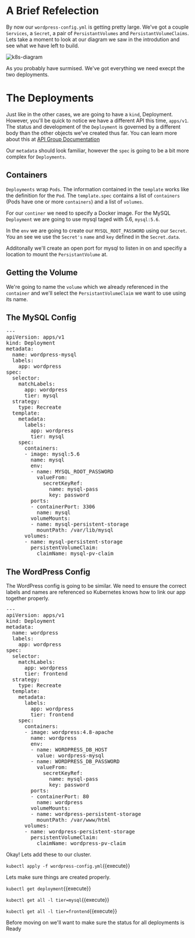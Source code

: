 # A Brief Refelection

By now our `wordpress-config.yml` is getting pretty large. We've got a couple `Services`, a `Secret`, a pair of `PersistantVolumes` and `PersistantVolumeClaims`. Lets take a moment to look at our diagram we saw in the introdution and see what we have left to build. 

![k8s-diagram](k8s-wordpress.png)

As you probably have surmised. We've got everything we need execpt the two deployments. 

# The Deployments

Just like in the other cases, we are going to have a `kind`, Deployment. However, you'll be quick to notice we have a different API this time, `apps/v1`. The status and development of the `Deployment` is governed by a different body than the other objects we've created thus far. You can learn more about this at [API Group Documentation](https://github.com/kubernetes/community/blob/master/contributors/design-proposals/api-machinery/api-group.md)

Our `metadata` should look familiar, however the `spec` is going to be a bit more complex for `Deployments`.

## Containers

`Deployments` wrap `Pods`. The information contained in the `template` works like the definition for the `Pod`. The `template.spec` contains a list of `containers` (Pods have one or more `containers`) and a list of `volumes`. 

For our `continer` we need to specify a Docker image. For the MySQL `Deployment` we are going to use mysql taged with 5.6, `mysql:5.6`. 

In the `env` we are going to create our `MYSQL_ROOT_PASSWORD` using our `Secret`. You an see we use the `Secret's` `name` and `key` defined in the `Secret.data`. 

Additonally we'll create an open port for mysql to listen in on and specifiy a location to mount the `PersistantVolume` at.

## Getting the Volume

We're going to name the `volume` which we already referenced in the `container` and we'll select the `PersistantVolumeClaim` we want to use using its name. 

## The MySQL Config

<pre class="file" data-filename="wordpress-config.yml" data-target="append">
---
apiVersion: apps/v1 
kind: Deployment
metadata:
  name: wordpress-mysql
  labels:
    app: wordpress
spec:
  selector:
    matchLabels:
      app: wordpress
      tier: mysql
  strategy:
    type: Recreate
  template:
    metadata:
      labels:
        app: wordpress
        tier: mysql
    spec:
      containers:
      - image: mysql:5.6
        name: mysql
        env:
        - name: MYSQL_ROOT_PASSWORD
          valueFrom:
            secretKeyRef:
              name: mysql-pass
              key: password
        ports:
        - containerPort: 3306
          name: mysql
        volumeMounts:
        - name: mysql-persistent-storage
          mountPath: /var/lib/mysql
      volumes:
      - name: mysql-persistent-storage
        persistentVolumeClaim:
          claimName: mysql-pv-claim
</pre>

## The WordPress Config

The WordPress config is going to be similar. We need to ensure the correct labels and names are referenced so Kubernetes knows how to link our app together properly.

<pre class="file" data-filename="wordpress-config.yml" data-target="append">
---
apiVersion: apps/v1 
kind: Deployment
metadata:
  name: wordpress
  labels:
    app: wordpress
spec:
  selector:
    matchLabels:
      app: wordpress
      tier: frontend
  strategy:
    type: Recreate
  template:
    metadata:
      labels:
        app: wordpress
        tier: frontend
    spec:
      containers:
      - image: wordpress:4.8-apache
        name: wordpress
        env:
        - name: WORDPRESS_DB_HOST
          value: wordpress-mysql
        - name: WORDPRESS_DB_PASSWORD
          valueFrom:
            secretKeyRef:
              name: mysql-pass
              key: password
        ports:
        - containerPort: 80
          name: wordpress
        volumeMounts:
        - name: wordpress-persistent-storage
          mountPath: /var/www/html
      volumes:
      - name: wordpress-persistent-storage
        persistentVolumeClaim:
          claimName: wordpress-pv-claim
</pre>

Okay! Lets add these to our cluster. 

`kubectl apply -f wordpress-config.yml`{{execute}}

Lets make sure things are created properly.

`kubectl get deployment`{{execute}}

`kubectl get all -l tier=mysql`{{execute}}

`kubectl get all -l tier=frontend`{{execute}}

Before moving on we'll want to make sure the status for all deployments is Ready
